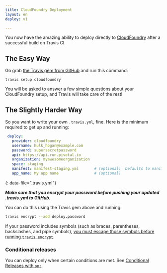 ```yaml
---
title: CloudFoundry Deployment
layout: en
deploy: v1

---
```


You now have the amazing ability to deploy directly to [CloudFoundry](https://run.pivotal.io/) after a successful build on Travis CI.

## The Easy Way

Go grab [the Travis gem from GitHub](https://github.com/travis-ci/travis.rb) and run this command:

`travis setup cloudfoundry`

You will be asked to answer a few simple questions about your CloudFoundry setup, and Travis will take care of the rest!

## The Slightly Harder Way

So you want to write your own `.travis.yml`, fine.  Here is the minimum required to get up and running:

```yaml
 deploy:
   provider: cloudfoundry
   username: hulk_hogan@example.com
   password: supersecretpassword
   api: https://api.run.pivotal.io
   organization: myawesomeorganization
   space: staging
   manifest: manifest-staging.yml       # (optional)  Defaults to manifest.yml.
   app_name: My app name                # (optional)
```
{: data-file=".travis.yml"}

***Make sure that you encrypt your password before pushing your updated .travis.yml to GitHub.***

You can do this using the Travis gem above and running:

```bash
travis encrypt --add deploy.password
```

If your password includes symbols (such as braces, parentheses, backslashes, and pipe symbols), [you must escape those symbols before running `travis encrypt`](/user/encryption-keys/#note-on-escaping-certain-symbols).

### Conditional releases

You can deploy only when certain conditions are met.
See [Conditional Releases with `on:`](/user/deployment#conditional-releases-with-on).
